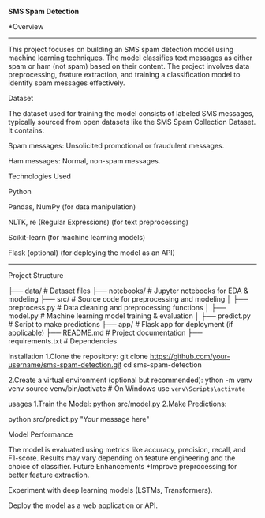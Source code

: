 ****SMS Spam Detection****

*Overview
******************************************************************
This project focuses on building an SMS spam detection model using machine learning techniques. The model classifies text messages as either spam or ham (not spam) based on their content. The project involves data preprocessing, feature extraction, and training a classification model to identify spam messages effectively.

Dataset

The dataset used for training the model consists of labeled SMS messages, typically sourced from open datasets like the SMS Spam Collection Dataset. It contains:

Spam messages: Unsolicited promotional or fraudulent messages.

Ham messages: Normal, non-spam messages.

Technologies Used

Python

Pandas, NumPy (for data manipulation)

NLTK, re (Regular Expressions) (for text preprocessing)

Scikit-learn (for machine learning models)

Flask (optional) (for deploying the model as an API)

***
Project Structure

├── data/                # Dataset files
├── notebooks/           # Jupyter notebooks for EDA & modeling
├── src/                 # Source code for preprocessing and modeling
│   ├── preprocess.py    # Data cleaning and preprocessing functions
│   ├── model.py         # Machine learning model training & evaluation
│   ├── predict.py       # Script to make predictions
├── app/                 # Flask app for deployment (if applicable)
├── README.md            # Project documentation
├── requirements.txt     # Dependencies


Installation
1.Clone the repository:
git clone https://github.com/your-username/sms-spam-detection.git
cd sms-spam-detection

2.Create a virtual environment (optional but recommended):
ython -m venv venv
source venv/bin/activate  # On Windows use `venv\Scripts\activate`




usages
1.Train the Model:
   python src/model.py
2.Make Predictions:

python src/predict.py "Your message here"

Model Performance

The model is evaluated using metrics like accuracy, precision, recall, and F1-score. Results may vary depending on feature engineering and the choice of classifier.
Future Enhancements
*Improve preprocessing for better feature extraction.

Experiment with deep learning models (LSTMs, Transformers).

Deploy the model as a web application or API.

